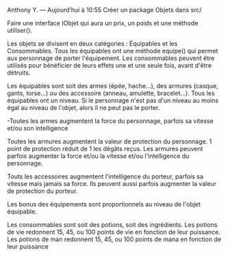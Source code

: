 Anthony Y. — Aujourd’hui à 10:55
Créer un package Objets dans src/

Faire une interface IObjet qui aura un prix, un poids et une méthode utiliser().

Les objets se divisent en deux catégories : Équipables et les Consommables. Tous les équipables ont une méthode equipe() qui permet aux personnage de porter l'équipement. Les consommables peuvent être utilisés pour bénéficier de leurs effets une et une seule fois, avant d'être détruits.

Les équipables sont soit des armes (épée, hache...), des armures (casque, gants, torse...) ou des accessoire (anneau, amulette, bracelet...). Tous les équipables ont un niveau. Si le personnage n'est pas d'un niveau au moins égal au niveau de l'objet, alors il ne peut pas le porter.

-Toutes les armes augmentent la force du personnage, parfois sa vitesse et/ou son intelligence

Toutes les armures augmentent la valeur de protection du personnage. 1 point de protection réduit de 1 les dégâts reçus. Les armures peuvent parfois augmenter la force et/ou la vitesse et/ou l'intelligence du personnage.

Touts les accessoires augmentent l'intelligence du porteur, parfois sa vitesse mais jamais sa force. Ils peuvent aussi parfois augmenter la valeur de protection du porteur.

Les bonus des équipements sont proportionnels au niveau de l'objet équipable.

Les consommables sont soit des potions, soit des ingrédients. Les potions de vie redonnent 15, 45, ou 100 points de vie en fonction de leur puissance. Les potions de man redonnent 15, 45, ou 100 points de mana en fonction de leur puissance 